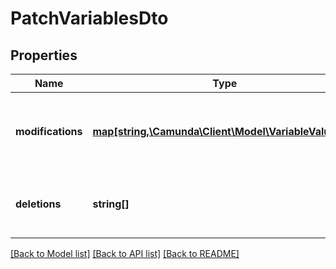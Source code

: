 # PatchVariablesDto

## Properties
Name | Type | Description | Notes
------------ | ------------- | ------------- | -------------
**modifications** | [**map[string,\Camunda\Client\Model\VariableValueDto]**](VariableValueDto.md) | A JSON object containing variable key-value pairs. | [optional] 
**deletions** | **string[]** | An array of String keys of variables to be deleted. | [optional] 

[[Back to Model list]](../../README.md#documentation-for-models) [[Back to API list]](../../README.md#documentation-for-api-endpoints) [[Back to README]](../../README.md)

